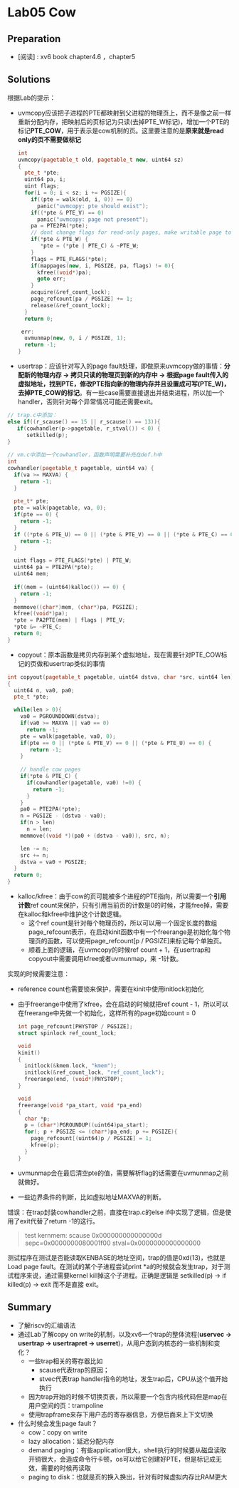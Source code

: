 # Lab05 Cow

## Preparation

* [阅读] : xv6 book chapter4.6 ，chapter5

## Solutions

根据Lab的提示：

* uvmcopy应该把子进程的PTE都映射到父进程的物理页上，而不是像之前一样重新分配内存，把映射后的页标记为只读(去掉PTE_W标记)，增加一个PTE的标记**PTE_COW**，用于表示是cow机制的页。这里要注意的是**原来就是read only的页不需要做标记**

  ```c++
  int
  uvmcopy(pagetable_t old, pagetable_t new, uint64 sz)
  {
    pte_t *pte;
    uint64 pa, i;
    uint flags;
    for(i = 0; i < sz; i += PGSIZE){
      if((pte = walk(old, i, 0)) == 0)
        panic("uvmcopy: pte should exist");
      if((*pte & PTE_V) == 0)
        panic("uvmcopy: page not present");
      pa = PTE2PA(*pte);
      // dont change flags for read-only pages, make writable page to read-only
      if(*pte & PTE_W) {
         *pte = (*pte | PTE_C) & ~PTE_W;
      }
      flags = PTE_FLAGS(*pte);
      if(mappages(new, i, PGSIZE, pa, flags) != 0){
        kfree((void*)pa);
        goto err;
      }
      acquire(&ref_count_lock);
      page_refcount[pa / PGSIZE] += 1;
      release(&ref_count_lock);
    }
    return 0;
  
   err:
    uvmunmap(new, 0, i / PGSIZE, 1);
    return -1;
  }
  
  ```

* usertrap：应该针对写入的page fault处理，即做原来uvmcopy做的事情：**分配新的物理内存 -> 拷贝只读的物理页到新的内存中 -> 根据page fault传入的虚拟地址，找到PTE，修改PTE指向新的物理内存并且设置成可写(PTE_W)，去掉PTE_COW的标记**。有一些case需要直接退出并结束进程，所以加一个handler，否则针对每个异常情况可能还需要exit。

```c++
// trap.c中添加：
else if((r_scause() == 15 || r_scause() == 13)){
   if(cowhandler(p->pagetable, r_stval()) < 0) {
      setkilled(p);
}
     
// vm.c中添加一个cowhandler，函数声明需要补充在def.h中
int 
cowhandler(pagetable_t pagetable, uint64 va) {
  if(va >= MAXVA) {
    return -1;
  }
  
  pte_t* pte;
  pte = walk(pagetable, va, 0);
  if(pte == 0) {
    return -1;
  }
  if ((*pte & PTE_U) == 0 || (*pte & PTE_V) == 0 || (*pte & PTE_C) == 0) {
    return -1;
  }

  uint flags = PTE_FLAGS(*pte) | PTE_W;
  uint64 pa = PTE2PA(*pte);
  uint64 mem;
    
  if((mem = (uint64)kalloc()) == 0) {
    return -1;    
  }
  memmove((char*)mem, (char*)pa, PGSIZE);
  kfree((void*)pa);
  *pte = PA2PTE(mem) | flags | PTE_V;
  *pte &= ~PTE_C;
  return 0;
}
```

* copyout：原本函数是拷贝内存到某个虚拟地址，现在需要针对PTE_COW标记的页做和usertrap类似的事情

```c++
int copyout(pagetable_t pagetable, uint64 dstva, char *src, uint64 len)
{
  uint64 n, va0, pa0;
  pte_t *pte;

  while(len > 0){
    va0 = PGROUNDDOWN(dstva);
    if(va0 >= MAXVA || va0 == 0)
      return -1;
    pte = walk(pagetable, va0, 0);
    if(pte == 0 || (*pte & PTE_V) == 0 || (*pte & PTE_U) == 0) {
       return -1;
    }
    
    // handle cow pages
    if(*pte & PTE_C) {
      if(cowhandler(pagetable, va0) !=0) {
        return -1;
      }
    }
    pa0 = PTE2PA(*pte);
    n = PGSIZE - (dstva - va0);
    if(n > len)
      n = len;
    memmove((void *)(pa0 + (dstva - va0)), src, n);

    len -= n;
    src += n;
    dstva = va0 + PGSIZE;
  }
  return 0;
}
```

* kalloc/kfree：由于cow的页可能被多个进程的PTE指向，所以需要一个**引用计数**ref count来保护，只有引用当前页的计数是0的时候，才能free掉，需要在kalloc和kfree中维护这个计数逻辑。
  * 这个ref count是针对每个物理页的，所以可以用一个固定长度的数组page_refcount表示，在启动kinit函数中有一个freerange是初始化每个物理页的函数，可以使用page_refcount[p / PGSIZE]来标记每个单独页。
  * 顺着上面的逻辑，在uvmcopy的时候ref count + 1，在usertrap和copyout中需要调用kfree或者uvmunmap，来 -1计数。

实现的时候需要注意：

* reference count也需要锁来保护，需要在kinit中使用initlock初始化

* 由于freerange中使用了kfree，会在启动的时候就把ref count - 1，所以可以在freerange中先做一个初始化，这样所有的page初始count = 0

  ```c++
  int page_refcount[PHYSTOP / PGSIZE];
  struct spinlock ref_count_lock;
  
  void
  kinit()
  {
    initlock(&kmem.lock, "kmem");
    initlock(&ref_count_lock, "ref_count_lock");
    freerange(end, (void*)PHYSTOP);
  }
  
  void
  freerange(void *pa_start, void *pa_end)
  {
    char *p;
    p = (char*)PGROUNDUP((uint64)pa_start);
    for(; p + PGSIZE <= (char*)pa_end; p += PGSIZE){
      page_refcount[(uint64)p / PGSIZE] = 1;
      kfree(p);
    }
  }
  ```

* uvmunmap会在最后清空pte的值，需要解析flag的话需要在uvmunmap之前就做好。
* 一些边界条件的判断，比如虚拟地址MAXVA的判断。



错误：在trap封装cowhandler之前，直接在trap.c的else if中实现了逻辑，但是使用了exit代替了return -1的这行。

> test kernmem: scause 0x000000000000000d
> sepc=0x0000000080001f00 stval=0x0000000000000000

测试程序在测试是否能读取KENBASE的地址空间，trap的值是0xd(13)，也就是Load page fault。在测试的某个子进程尝试print *a的时候就会发生trap，对于测试程序来说，通过需要kernel kill掉这个子进程。正确是逻辑是 setkilled(p) -> if killed(p) -> exit 而不是直接 exit。



## Summary

* 了解riscv的汇编语法
* 通过Lab了解copy on write的机制，以及xv6一个trap的整体流程(**uservec -> usertrap -> usertrapret -> userret**)，从用户态到内核态的一些机制和变化？
  * 一些trap相关的寄存器比如
    * scause代表trap的原因；
    * stvec代表trap handler指令的地址，发生trap后，CPU从这个值开始执行
  * 因为trap开始的时候不切换页表，所以需要一个包含内核代码但是map在用户空间的页：trampoline
  * 使用trapframe来存下用户态的寄存器信息，方便后面来上下文切换
* 什么时候会发生page fault？
  * cow：copy on write
  * lazy allocation：延迟分配内存
  * demand paging：有些application很大，shell执行的时候要从磁盘读取开销很大，会造成命令行卡顿，os可以给它创建好PTE，但是标记成无效，需要的时候再读取
  * paging to disk：也就是页的换入换出，针对有时候虚拟内存比RAM更大
